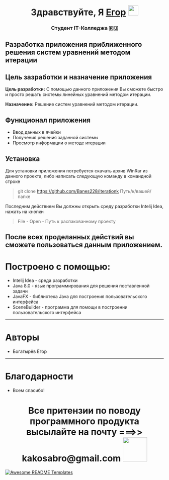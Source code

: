 <h1 align="center">Здравствуйте, Я <a href="https://github.com/Banes228/" target="_blank">Егор</a> 
<img src="https://github.com/blackcater/blackcater/raw/main/images/Hi.gif" height="32"/></h1>
<h3 align="center">Студент IT-Колледжа 🇷🇺</h3>

## Разработка приложения приближенного решения систем уравнений методом итерации

## Цель зазработки и назначение приложения 
**Цель разработки:** С помощью данного приложения Вы сможете быстро и просто решать системы линейных уравнений методом итерации.

**Назначение:** Решение систем уравнений методом итерации.

## Функционал приложения
*   Ввод данных в ячейки
* Получения решения заданной системы
* Просмотр информации о методе итерации
## Установка
Для установки приложения потребуется скачать архив WinRar из данного проекта, либо написать следующую команду в командной строке
> git clone https://github.com/Banes228/Iterationk Путь/к/вашей/папке


Последним действием Вы должны открыть среду разработки Intelij Idea, нажать на кнопки
> File - Open - Путь к распакованному проекту

После всех проделанных действий вы сможете пользоваться данным приложением.
----
# Построено с помощью:
- Intelij Idea - среда разработки
- Java 8.0 - язык программирования для решения поставленной задачи
- JavaFX - библиотека Java для построения пользовательского интерфейса
- SceneBuilder - программа для помощи в построении пользовательского интерфейса
----
# Авторы
- Богатырёв Егор
----
# Благодарности
- Всем спасибо!
<h1 align="center">Все притензии по поводу программного продукта высылайте на почту ===>> kakosabro@gmail.com 
<img src="https://github.com/blackcater/blackcater/raw/main/images/logo-deno.svg" height="77"/></h1>
<a href="https://awesome-github-readme-profile.netlify.app"><img src="https://raw.githubusercontent.com/elangosundar/awesome-README-templates/master/awesome-github-profile.png" alt="Awesome README Templates" /></a>

